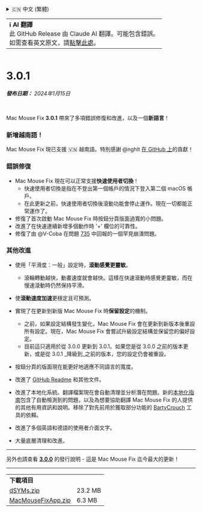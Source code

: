 <details>
<summary>🇨🇳 中文 (繁體)</summary>

[🇬🇧 English (GitHub)](https://github.com/noah-nuebling/mac-mouse-fix/releases/tag/3.0.1)\
[🇦🇩 Català](https://redirect.macmousefix.com/?target=mmf-release&tag=3.0.1&locale=ca)\
[🇩🇪 Deutsch](https://redirect.macmousefix.com/?target=mmf-release&tag=3.0.1&locale=de)\
[🇪🇸 Español](https://redirect.macmousefix.com/?target=mmf-release&tag=3.0.1&locale=es)\
[🇫🇷 Français](https://redirect.macmousefix.com/?target=mmf-release&tag=3.0.1&locale=fr)\
[🇮🇩 Indonesia](https://redirect.macmousefix.com/?target=mmf-release&tag=3.0.1&locale=id)\
[🇮🇹 Italiano](https://redirect.macmousefix.com/?target=mmf-release&tag=3.0.1&locale=it)\
[🇭🇺 Magyar](https://redirect.macmousefix.com/?target=mmf-release&tag=3.0.1&locale=hu)\
[🇳🇱 Nederlands](https://redirect.macmousefix.com/?target=mmf-release&tag=3.0.1&locale=nl)\
[🇵🇱 Polski](https://redirect.macmousefix.com/?target=mmf-release&tag=3.0.1&locale=pl)\
[🇧🇷 Português (Brasil)](https://redirect.macmousefix.com/?target=mmf-release&tag=3.0.1&locale=pt-BR)\
[🇵🇹 Português (Portugal)](https://redirect.macmousefix.com/?target=mmf-release&tag=3.0.1&locale=pt-PT)\
[🇷🇴 Română](https://redirect.macmousefix.com/?target=mmf-release&tag=3.0.1&locale=ro)\
[🇸🇪 Svenska](https://redirect.macmousefix.com/?target=mmf-release&tag=3.0.1&locale=sv)\
[🇻🇳 Tiếng Việt](https://redirect.macmousefix.com/?target=mmf-release&tag=3.0.1&locale=vi)\
[🇹🇷 Türkçe](https://redirect.macmousefix.com/?target=mmf-release&tag=3.0.1&locale=tr)\
[🇨🇿 Čeština](https://redirect.macmousefix.com/?target=mmf-release&tag=3.0.1&locale=cs)\
[🇬🇷 Ελληνικά](https://redirect.macmousefix.com/?target=mmf-release&tag=3.0.1&locale=el)\
[🇷🇺 Русский](https://redirect.macmousefix.com/?target=mmf-release&tag=3.0.1&locale=ru)\
[🇺🇦 Українська](https://redirect.macmousefix.com/?target=mmf-release&tag=3.0.1&locale=uk)\
[🇮🇱 עברית](https://redirect.macmousefix.com/?target=mmf-release&tag=3.0.1&locale=he)\
[🇸🇦 العربية](https://redirect.macmousefix.com/?target=mmf-release&tag=3.0.1&locale=ar)\
[🇮🇳 हिन्दी](https://redirect.macmousefix.com/?target=mmf-release&tag=3.0.1&locale=hi)\
[🇹🇭 ไทย](https://redirect.macmousefix.com/?target=mmf-release&tag=3.0.1&locale=th)\
[🇨🇳 中文 (简体)](https://redirect.macmousefix.com/?target=mmf-release&tag=3.0.1&locale=zh-Hans)\
**🇨🇳 中文 (繁體)**\
[🇭🇰 中文（香港)](https://redirect.macmousefix.com/?target=mmf-release&tag=3.0.1&locale=zh-HK)\
[🇯🇵 日本語](https://redirect.macmousefix.com/?target=mmf-release&tag=3.0.1&locale=ja)\
[🇰🇷 한국어](https://redirect.macmousefix.com/?target=mmf-release&tag=3.0.1&locale=ko)\
[Help translate Mac Mouse Fix to different languages!](https://github.com/noah-nuebling/mac-mouse-fix/discussions/731)
</details>
<table align=><td>
<b>ℹ️ AI 翻譯</b><br>
此 GitHub Release 由 Claude AI 翻譯。可能包含錯誤。<br>
如需查看英文原文，請<a href="https://github.com/noah-nuebling/mac-mouse-fix/releases/tag/3.0.1">點擊此處</a>。
</td></table>

<table></table>

# 3.0.1
***發布日期：** 2024年1月15日*

<br>

Mac Mouse Fix **3.0.1** 帶來了多項錯誤修復和改進，以及一個**新語言**！

### 新增越南語！

Mac Mouse Fix 現已支援 🇻🇳 越南語。特別感謝 @nghlt [在 GitHub 上](https://GitHub.com/nghlt)的貢獻！


### 錯誤修復

- Mac Mouse Fix 現在可以正常支援**快速使用者切換**！
  - 快速使用者切換是指在不登出第一個帳戶的情況下登入第二個 macOS 帳戶。
  - 在此更新之前，快速使用者切換後滾動功能會停止運作。現在一切都能正常運作了。
- 修復了首次啟動 Mac Mouse Fix 時按鈕分頁版面過寬的小問題。
- 改進了在快速連續新增多個動作時 '+' 欄位的可靠性。
- 修復了由 @V-Coba 在問題 [735](https://github.com/noah-nuebling/mac-mouse-fix/issues/735) 中回報的一個罕見崩潰問題。

### 其他改進

- 使用「平滑度：一般」設定時，**滾動感覺更靈敏**。
  - 滾輪轉動越快，動畫速度就會越快。這樣在快速滾動時感覺更靈敏，而在慢速滾動時仍然保持平滑。
  
- 使**滾動速度加速**更穩定且可預測。
- 實現了在更新到新版 Mac Mouse Fix 時**保留設定**的機制。
  - 之前，如果設定結構發生變化，Mac Mouse Fix 會在更新到新版本後重設所有設定。現在，Mac Mouse Fix 會嘗試升級設定結構並保留您的偏好設定。
  - 目前這只適用於從 3.0.0 更新到 3.0.1。如果您是從 3.0.0 之前的版本更新，或是從 3.0.1 _降級到_之前的版本，您的設定仍會被重設。
- 按鈕分頁的版面現在能更好地適應不同語言的寬度。
- 改進了 [GitHub Readme](https://github.com/noah-nuebling/mac-mouse-fix#background) 和其他文件。
- 改進了本地化系統。翻譯檔案現在會自動清理並分析潛在問題。新的[本地化指南](https://github.com/noah-nuebling/mac-mouse-fix/discussions/731)包含了自動檢測到的問題，以及為想要協助翻譯 Mac Mouse Fix 的人提供的其他有用資訊和說明。移除了對先前用於獲取部分功能的 [BartyCrouch](https://github.com/FlineDev/BartyCrouch) 工具的依賴。
- 改進了多個英語和德語的使用者介面文字。
- 大量底層清理和改進。

---

另外也請查看 [**3.0.0**](https://redirect.macmousefix.com/?target=mmf-release&tag=3.0.0&locale=zh-Hant) 的發行說明 - 這是 Mac Mouse Fix 迄今最大的更新！

---

<table align="start">
<tr>
    <td colspan=2>
        <b>下載項目</b>
    </td>
</tr>
<tr>
    <td><a href="https://github.com/noah-nuebling/mac-mouse-fix/releases/download/3.0.1/dSYMs.zip">dSYMs.zip</a></td>
    <td>23.2 MB</td>
</tr>
<tr>
    <td><a href="https://github.com/noah-nuebling/mac-mouse-fix/releases/download/3.0.1/MacMouseFixApp.zip">MacMouseFixApp.zip</a></td>
    <td>6.3 MB</td>
</tr>
</table>